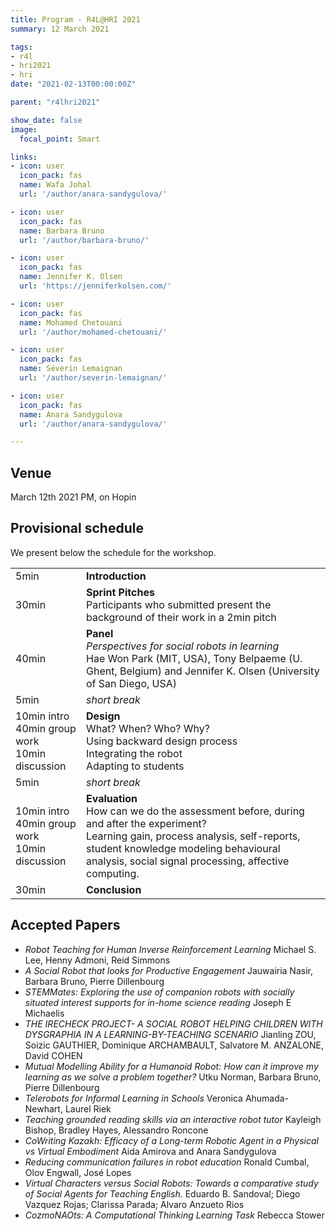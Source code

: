 ```yaml
---
title: Program - R4L@HRI 2021
summary: 12 March 2021

tags:
- r4l
- hri2021
- hri
date: "2021-02-13T00:00:00Z"

parent: "r4lhri2021"

show_date: false
image:
  focal_point: Smart

links:
- icon: user
  icon_pack: fas
  name: Wafa Johal
  url: '/author/anara-sandygulova/'

- icon: user
  icon_pack: fas
  name: Barbara Bruno
  url: '/author/barbara-bruno/'

- icon: user
  icon_pack: fas
  name: Jennifer K. Olsen
  url: 'https://jenniferkolsen.com/'

- icon: user
  icon_pack: fas
  name: Mohamed Chetouani
  url: '/author/mohamed-chetouani/'

- icon: user
  icon_pack: fas
  name: Séverin Lemaignan
  url: '/author/severin-lemaignan/'

- icon: user
  icon_pack: fas
  name: Anara Sandygulova
  url: '/author/anara-sandygulova/'

---
```

## Venue
March 12th 2021 PM, on Hopin


## Provisional schedule  
We present below the schedule for the workshop. 

|  |  |
|-------------| -------------| 
| 5min       | **Introduction** |
| 30min       | **Sprint Pitches** <br>  Participants who submitted present the background of their work in a 2min pitch |
| 40min       | **Panel** <br> *Perspectives for social robots in learning* <br> Hae Won Park (MIT, USA),  Tony Belpaeme (U. Ghent, Belgium)  and Jennifer K. Olsen (University of San Diego, USA)  |
| 5min   | *short break* | 
| 10min intro <br> 40min group work <br> 10min discussion| **Design** <br> What? When? Who? Why? <br> Using backward design process  <br> Integrating the robot  <br> Adapting to students|
| 5min  | *short break* |
| 10min intro  <br> 40min group work <br> 10min discussion | **Evaluation** <br> How can we do the assessment before, during and after the experiment? <br> Learning gain, process analysis, self-reports, student knowledge modeling behavioural analysis, social signal processing, affective computing.|
| 30min | **Conclusion**|


## Accepted Papers

- *Robot Teaching for Human Inverse Reinforcement Learning*	Michael S. Lee, Henny Admoni, Reid Simmons
- *A Social Robot that looks for Productive Engagement*	Jauwairia Nasir, Barbara Bruno, Pierre Dillenbourg 
- *STEMMates: Exploring the use of companion robots with socially situated interest supports for in-home science reading*	Joseph E Michaelis
- *THE IRECHECK PROJECT- A SOCIAL ROBOT HELPING CHILDREN WITH DYSGRAPHIA IN A LEARNING-BY-TEACHING SCENARIO*	Jianling ZOU, Soizic GAUTHIER, Dominique ARCHAMBAULT, Salvatore M. ANZALONE, David COHEN
- *Mutual Modelling Ability for a Humanoid Robot: How can it improve my learning as we solve a problem together?*	Utku Norman, Barbara Bruno, Pierre Dillenbourg
- *Telerobots for Informal Learning in Schools*	Veronica Ahumada-Newhart, Laurel Riek
- *Teaching grounded reading skills via an interactive robot tutor*	Kayleigh Bishop, Bradley Hayes, Alessandro Roncone
- *CoWriting Kazakh: Efficacy of a Long-term Robotic Agent in a Physical vs Virtual Embodiment*	Aida Amirova and Anara Sandygulova
- *Reducing communication failures in robot education*	Ronald Cumbal, Olov Engwall, José Lopes
- *Virtual Characters versus Social Robots: Towards a comparative study of Social Agents for Teaching English.*	Eduardo B. Sandoval; Diego Vazquez Rojas; Clarissa Parada; Alvaro Anzueto Rios
- *CozmoNAOts: A Computational Thinking Learning Task*	Rebecca Stower